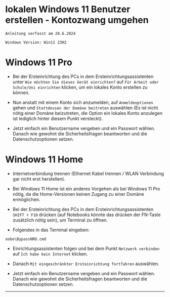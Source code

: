 # lokalen Windows 11 Benutzer erstellen - Kontozwang umgehen


`Anleitung verfasst am 20.6.2024`

`Windows Version: Win11 23H2`



# Windows 11 Pro

- Bei der Ersteinrichtung des PCs in dem Ersteinrichtungsassistenten unter `Wie möchten Sie dieses Gerät einrichten?` auf `Für Arbeit oder Schule/Uni einrichten` klicken, um ein lokales Konto erstellen zu können.

- Nun anstatt mit einem Konto sich anzumelden, auf `Anmeldeoptionen` gehen und `Stattdessen der Domäne beitreten` auswählen (Es ist nicht nötig einer Domäne beizutreten, die Option ein lokales Konto anzulegen ist lediglich hinter diesem Punkt versteckt).

- Jetzt einfach ein Benutzername vergeben und ein Passwort wählen. Danach wie gewohnt die Sicherheitsfragen beantworten und die Datenschutzoptionen setzen.




# Windows 11 Home

- Internetverbindung trennen (Ethernet Kabel trennen / WLAN Verbindung gar nicht erst herstellen).

- Bei Windows 11 Home ist ein anderes Vorgehen als bei Windows 11 Pro nötig, da die Home-Versionen keinen Zugang zu einer Domäne ermöglichen.

- Bei der Ersteinrichtung des PCs in dem Ersteinrichtungsassistenten `SHIFT + F10` drücken (auf Notebooks könnte das drücken der FN-Taste zusätzlich nötig sein), um Terminal zu öffnen.

- Folgendes in das Terminal eingeben:

```
oobe\BypassNRO.cmd
```

- Einrichtungsassistenten folgen und bei dem Punkt `Netzwerk verbinden` auf `Ich habe kein Internet` klicken.

- Danach `Mit eingeschränkter Ersteinrichtung fortfahren` auswählen.

- Jetzt einfach ein Benutzername vergeben und ein Passwort wählen. Danach wie gewohnt die Sicherheitsfragen beantworten und die Datenschutzoptionen setzen.

-----------------------------------------------------------------------------------------------------------------
